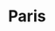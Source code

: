 ---
weight: 9
images:
- https://cdn.myportfolio.com/bc033a10-b5ec-4733-9dd3-33de859b88a8/ca53ffbf-86d8-4db1-8aa7-381f93d4f051_rw_600.jpg?h=5cf1877723ff15a30168461d82df06c2
title: Paris
tags:
- paris
- archive
---